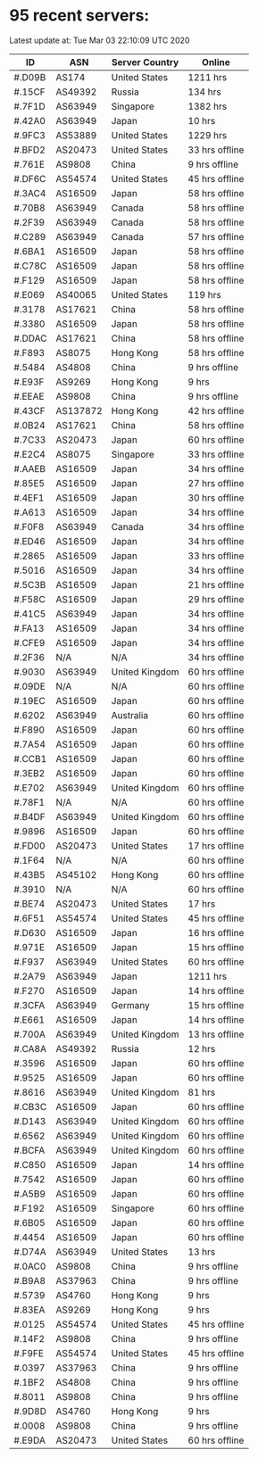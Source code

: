 # 95 recent servers:

Latest update at: Tue Mar 03 22:10:09 UTC 2020

| ID | ASN | Server Country | Online |
| -- | --- | -------------- | ------ |
| #.D09B | AS174 | United States | 1211 hrs |
| #.15CF | AS49392 | Russia | 134 hrs |
| #.7F1D | AS63949 | Singapore | 1382 hrs |
| #.42A0 | AS63949 | Japan | 10 hrs |
| #.9FC3 | AS53889 | United States | 1229 hrs |
| #.BFD2 | AS20473 | United States | 33 hrs offline |
| #.761E | AS9808 | China | 9 hrs offline |
| #.DF6C | AS54574 | United States | 45 hrs offline |
| #.3AC4 | AS16509 | Japan | 58 hrs offline |
| #.70B8 | AS63949 | Canada | 58 hrs offline |
| #.2F39 | AS63949 | Canada | 58 hrs offline |
| #.C289 | AS63949 | Canada | 57 hrs offline |
| #.6BA1 | AS16509 | Japan | 58 hrs offline |
| #.C78C | AS16509 | Japan | 58 hrs offline |
| #.F129 | AS16509 | Japan | 58 hrs offline |
| #.E069 | AS40065 | United States | 119 hrs |
| #.3178 | AS17621 | China | 58 hrs offline |
| #.3380 | AS16509 | Japan | 58 hrs offline |
| #.DDAC | AS17621 | China | 58 hrs offline |
| #.F893 | AS8075 | Hong Kong | 58 hrs offline |
| #.5484 | AS4808 | China | 9 hrs offline |
| #.E93F | AS9269 | Hong Kong | 9 hrs |
| #.EEAE | AS9808 | China | 9 hrs offline |
| #.43CF | AS137872 | Hong Kong | 42 hrs offline |
| #.0B24 | AS17621 | China | 58 hrs offline |
| #.7C33 | AS20473 | Japan | 60 hrs offline |
| #.E2C4 | AS8075 | Singapore | 33 hrs offline |
| #.AAEB | AS16509 | Japan | 34 hrs offline |
| #.85E5 | AS16509 | Japan | 27 hrs offline |
| #.4EF1 | AS16509 | Japan | 30 hrs offline |
| #.A613 | AS16509 | Japan | 34 hrs offline |
| #.F0F8 | AS63949 | Canada | 34 hrs offline |
| #.ED46 | AS16509 | Japan | 34 hrs offline |
| #.2865 | AS16509 | Japan | 33 hrs offline |
| #.5016 | AS16509 | Japan | 34 hrs offline |
| #.5C3B | AS16509 | Japan | 21 hrs offline |
| #.F58C | AS16509 | Japan | 29 hrs offline |
| #.41C5 | AS63949 | Japan | 34 hrs offline |
| #.FA13 | AS16509 | Japan | 34 hrs offline |
| #.CFE9 | AS16509 | Japan | 34 hrs offline |
| #.2F36 | N/A | N/A | 34 hrs offline |
| #.9030 | AS63949 | United Kingdom | 60 hrs offline |
| #.09DE | N/A | N/A | 60 hrs offline |
| #.19EC | AS16509 | Japan | 60 hrs offline |
| #.6202 | AS63949 | Australia | 60 hrs offline |
| #.F890 | AS16509 | Japan | 60 hrs offline |
| #.7A54 | AS16509 | Japan | 60 hrs offline |
| #.CCB1 | AS16509 | Japan | 60 hrs offline |
| #.3EB2 | AS16509 | Japan | 60 hrs offline |
| #.E702 | AS63949 | United Kingdom | 60 hrs offline |
| #.78F1 | N/A | N/A | 60 hrs offline |
| #.B4DF | AS63949 | United Kingdom | 60 hrs offline |
| #.9896 | AS16509 | Japan | 60 hrs offline |
| #.FD00 | AS20473 | United States | 17 hrs offline |
| #.1F64 | N/A | N/A | 60 hrs offline |
| #.43B5 | AS45102 | Hong Kong | 60 hrs offline |
| #.3910 | N/A | N/A | 60 hrs offline |
| #.BE74 | AS20473 | United States | 17 hrs |
| #.6F51 | AS54574 | United States | 45 hrs offline |
| #.D630 | AS16509 | Japan | 16 hrs offline |
| #.971E | AS16509 | Japan | 15 hrs offline |
| #.F937 | AS63949 | United States | 60 hrs offline |
| #.2A79 | AS63949 | Japan | 1211 hrs |
| #.F270 | AS16509 | Japan | 14 hrs offline |
| #.3CFA | AS63949 | Germany | 15 hrs offline |
| #.E661 | AS16509 | Japan | 14 hrs offline |
| #.700A | AS63949 | United Kingdom | 13 hrs offline |
| #.CA8A | AS49392 | Russia | 12 hrs |
| #.3596 | AS16509 | Japan | 60 hrs offline |
| #.9525 | AS16509 | Japan | 60 hrs offline |
| #.8616 | AS63949 | United Kingdom | 81 hrs |
| #.CB3C | AS16509 | Japan | 60 hrs offline |
| #.D143 | AS63949 | United Kingdom | 60 hrs offline |
| #.6562 | AS63949 | United Kingdom | 60 hrs offline |
| #.BCFA | AS63949 | United Kingdom | 60 hrs offline |
| #.C850 | AS16509 | Japan | 14 hrs offline |
| #.7542 | AS16509 | Japan | 60 hrs offline |
| #.A5B9 | AS16509 | Japan | 60 hrs offline |
| #.F192 | AS16509 | Singapore | 60 hrs offline |
| #.6B05 | AS16509 | Japan | 60 hrs offline |
| #.4454 | AS16509 | Japan | 60 hrs offline |
| #.D74A | AS63949 | United States | 13 hrs |
| #.0AC0 | AS9808 | China | 9 hrs offline |
| #.B9A8 | AS37963 | China | 9 hrs offline |
| #.5739 | AS4760 | Hong Kong | 9 hrs |
| #.83EA | AS9269 | Hong Kong | 9 hrs |
| #.0125 | AS54574 | United States | 45 hrs offline |
| #.14F2 | AS9808 | China | 9 hrs offline |
| #.F9FE | AS54574 | United States | 45 hrs offline |
| #.0397 | AS37963 | China | 9 hrs offline |
| #.1BF2 | AS4808 | China | 9 hrs offline |
| #.8011 | AS9808 | China | 9 hrs offline |
| #.9D8D | AS4760 | Hong Kong | 9 hrs |
| #.0008 | AS9808 | China | 9 hrs offline |
| #.E9DA | AS20473 | United States | 60 hrs offline |


